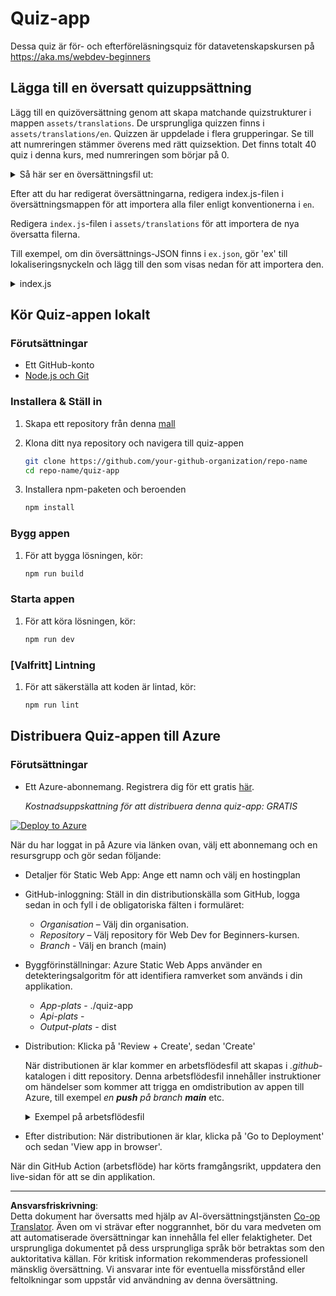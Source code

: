 <!--
CO_OP_TRANSLATOR_METADATA:
{
  "original_hash": "5301875c55bb305e6046bed3a4fd06d2",
  "translation_date": "2025-08-26T23:20:10+00:00",
  "source_file": "quiz-app/README.md",
  "language_code": "sv"
}
-->
# Quiz-app

Dessa quiz är för- och efterföreläsningsquiz för datavetenskapskursen på https://aka.ms/webdev-beginners

## Lägga till en översatt quizuppsättning

Lägg till en quizöversättning genom att skapa matchande quizstrukturer i mappen `assets/translations`. De ursprungliga quizzen finns i `assets/translations/en`. Quizzen är uppdelade i flera grupperingar. Se till att numreringen stämmer överens med rätt quizsektion. Det finns totalt 40 quiz i denna kurs, med numreringen som börjar på 0.

  
<details>
<summary>Så här ser en översättningsfil ut:</summary>

```
[
    {
        "title": "A title",
        "complete": "A complete button title",
        "error": "An error message upon selecting the wrong answer",
        "quizzes": [
            {
                "id": 1,
                "title": "Title",
                "quiz": [
                    {
                        "questionText": "The question asked",
                        "answerOptions": [
                            {
                                "answerText": "Option 1 title",
                                "isCorrect": true
                            },
                            {
                                "answerText": "Option 2 title",
                                "isCorrect": false
                            }
                        ]
                    }
                ]
            }
        ]
    }
]
```
</details>

Efter att du har redigerat översättningarna, redigera index.js-filen i översättningsmappen för att importera alla filer enligt konventionerna i `en`.

Redigera `index.js`-filen i `assets/translations` för att importera de nya översatta filerna. 

Till exempel, om din översättnings-JSON finns i `ex.json`, gör 'ex' till lokaliseringsnyckeln och lägg till den som visas nedan för att importera den.

<details>
<summary>index.js</summary>

```
import ex from "./ex.json";

// if 'ex' is localization key then enter it like so in `messages` to expose it 

const messages = {
  ex: ex[0],
};

export default messages;
```

</details>

## Kör Quiz-appen lokalt

### Förutsättningar

- Ett GitHub-konto
- [Node.js och Git](https://nodejs.org/)

### Installera & Ställ in

1. Skapa ett repository från denna [mall](https://github.com/new?template_name=Web-Dev-For-Beginners&template_owner=microsoft) 

1. Klona ditt nya repository och navigera till quiz-appen

   ```bash
   git clone https://github.com/your-github-organization/repo-name
   cd repo-name/quiz-app
   ```

1. Installera npm-paketen och beroenden

   ```bash
   npm install
   ```

### Bygg appen

1. För att bygga lösningen, kör:

   ```bash
   npm run build
   ```

### Starta appen

1. För att köra lösningen, kör:

    ```bash
    npm run dev
    ```

### [Valfritt] Lintning

1. För att säkerställa att koden är lintad, kör:

    ```bash
    npm run lint
    ```

## Distribuera Quiz-appen till Azure 

### Förutsättningar
- Ett Azure-abonnemang. Registrera dig för ett gratis [här](https://aka.ms/azure-free).

    _Kostnadsuppskattning för att distribuera denna quiz-app: GRATIS_

[![Deploy to Azure](https://aka.ms/deploytoazurebutton)](https://portal.azure.com/#create/Microsoft.StaticApp)

När du har loggat in på Azure via länken ovan, välj ett abonnemang och en resursgrupp och gör sedan följande:

- Detaljer för Static Web App: Ange ett namn och välj en hostingplan
- GitHub-inloggning: Ställ in din distributionskälla som GitHub, logga sedan in och fyll i de obligatoriska fälten i formuläret:
    - *Organisation* – Välj din organisation.
    - *Repository* – Välj repository för Web Dev for Beginners-kursen. 
    - *Branch* - Välj en branch (main) 
- Byggförinställningar: Azure Static Web Apps använder en detekteringsalgoritm för att identifiera ramverket som används i din applikation. 
    - *App-plats* - ./quiz-app
    - *Api-plats* -
    - *Output-plats* - dist
- Distribution: Klicka på 'Review + Create', sedan 'Create'

    När distributionen är klar kommer en arbetsflödesfil att skapas i *.github*-katalogen i ditt repository. Denna arbetsflödesfil innehåller instruktioner om händelser som kommer att trigga en omdistribution av appen till Azure, till exempel _en **push** på branch **main**_ etc.

    <details>
    <summary>Exempel på arbetsflödesfil</summary>
    Här är ett exempel på hur GitHub Actions arbetsflödesfil kan se ut:
    name: Azure Static Web Apps CI/CD

    ```
    on:
    push:
        branches:
        - main
    pull_request:
        types: [opened, synchronize, reopened, closed]
        branches:
        - main

    jobs:
    build_and_deploy_job:
        runs-on: ubuntu-latest
        name: Build and Deploy Job
        steps:
        - uses: actions/checkout@v2
        - name: Build And Deploy
            id: builddeploy
            uses: Azure/static-web-apps-deploy@v1
            with:
            azure_static_web_apps_api_token: ${{ secrets.AZURE_STATIC_WEB_APPS_API_TOKEN }}
            repo_token: ${{ secrets.GITHUB_TOKEN }}
            action: "upload"
            app_location: "quiz-app" # App source code path
            api_location: ""API source code path optional
            output_location: "dist" #Built app content directory - optional
    ```

    </details>

- Efter distribution: När distributionen är klar, klicka på 'Go to Deployment' och sedan 'View app in browser'.

När din GitHub Action (arbetsflöde) har körts framgångsrikt, uppdatera den live-sidan för att se din applikation.

---

**Ansvarsfriskrivning**:  
Detta dokument har översatts med hjälp av AI-översättningstjänsten [Co-op Translator](https://github.com/Azure/co-op-translator). Även om vi strävar efter noggrannhet, bör du vara medveten om att automatiserade översättningar kan innehålla fel eller felaktigheter. Det ursprungliga dokumentet på dess ursprungliga språk bör betraktas som den auktoritativa källan. För kritisk information rekommenderas professionell mänsklig översättning. Vi ansvarar inte för eventuella missförstånd eller feltolkningar som uppstår vid användning av denna översättning.